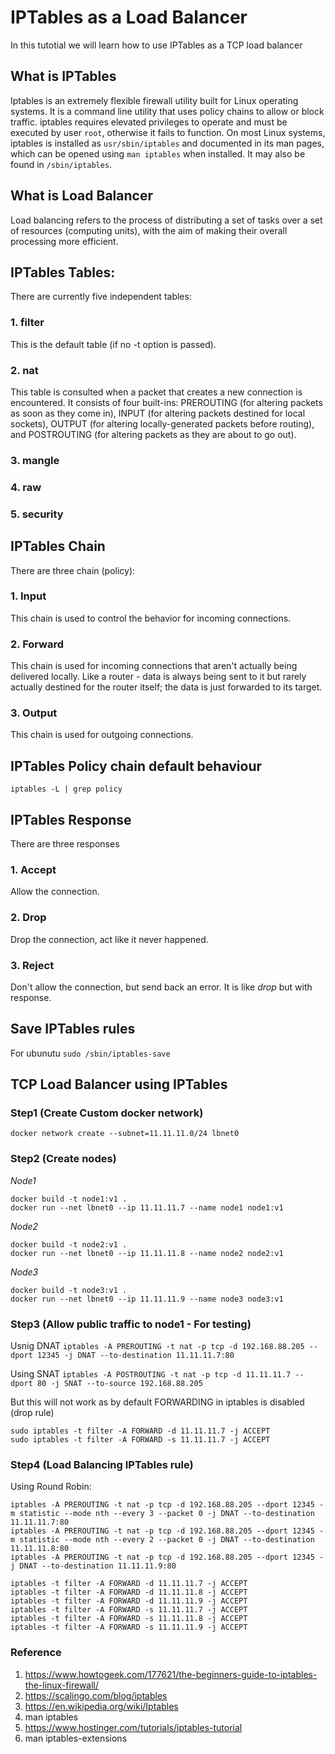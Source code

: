 # IPTables as a Load Balancer
 In this tutotial we will learn how to use IPTables as a TCP load balancer

## What is IPTables
 Iptables is an extremely flexible firewall utility built for Linux operating systems. It is a command line utility that uses policy chains to allow or block traffic. iptables requires elevated privileges to operate and must be executed by user `root`, otherwise it fails to function. On most Linux systems, iptables is installed as `usr/sbin/iptables` and documented in its man pages, which can be opened using `man iptables` when installed. It may also be found in `/sbin/iptables`.

## What is Load Balancer
Load balancing refers to the process of distributing a set of tasks over a set of resources (computing units), with the aim of making their overall processing more efficient.

## IPTables Tables:
There are currently five independent tables:

### 1. filter
This is the default table (if no -t option is passed).

### 2. nat
This  table is consulted when a packet that creates a new connection is encountered.  It consists of four built-ins: PREROUTING (for altering packets as soon as they come in), INPUT (for altering packets destined for local sockets), OUTPUT (for altering locally-generated packets before routing), and POSTROUTING (for altering packets as they are about to go out).

### 3. mangle
### 4. raw
### 5. security

## IPTables Chain
 There are three chain (policy):

### 1. Input
 This chain is used to control the behavior for incoming connections.

### 2. Forward
 This chain is used for incoming connections that aren't actually being delivered locally. Like a router - data is always being sent to it but rarely actually destined for the router itself; the data is just forwarded to its target.

### 3. Output
This chain is used for outgoing connections.  

## IPTables Policy chain default behaviour
`iptables -L | grep policy`

## IPTables Response
There are three responses

### 1. Accept
Allow the connection.

### 2. Drop
Drop the connection, act like it never happened.

### 3. Reject
Don't allow the connection, but send back an error. It is like *drop* but with response.

## Save IPTables rules
For ubunutu
`sudo /sbin/iptables-save`

## TCP Load Balancer using IPTables


### Step1 (Create Custom docker network)
`docker network create --subnet=11.11.11.0/24 lbnet0`

### Step2 (Create nodes)

*Node1*
```
docker build -t node1:v1 .
docker run --net lbnet0 --ip 11.11.11.7 --name node1 node1:v1
```

*Node2*
```
docker build -t node2:v1 .
docker run --net lbnet0 --ip 11.11.11.8 --name node2 node2:v1
```

*Node3*

```
docker build -t node3:v1 .
docker run --net lbnet0 --ip 11.11.11.9 --name node3 node3:v1
```

### Step3 (Allow public traffic to node1 - For testing)
Usnig DNAT
`iptables -A PREROUTING -t nat -p tcp -d 192.168.88.205 --dport 12345 -j DNAT --to-destination 11.11.11.7:80`

Using SNAT
`iptables -A POSTROUTING -t nat -p tcp -d 11.11.11.7 --dport 80 -j SNAT --to-source 192.168.88.205 `

But this will not work as by default FORWARDING in iptables is disabled (drop rule)

```
sudo iptables -t filter -A FORWARD -d 11.11.11.7 -j ACCEPT
sudo iptables -t filter -A FORWARD -s 11.11.11.7 -j ACCEPT
```

### Step4 (Load Balancing IPTables rule)
Using Round Robin:

```
iptables -A PREROUTING -t nat -p tcp -d 192.168.88.205 --dport 12345 -m statistic --mode nth --every 3 --packet 0 -j DNAT --to-destination 11.11.11.7:80
iptables -A PREROUTING -t nat -p tcp -d 192.168.88.205 --dport 12345 -m statistic --mode nth --every 2 --packet 0 -j DNAT --to-destination 11.11.11.8:80
iptables -A PREROUTING -t nat -p tcp -d 192.168.88.205 --dport 12345 -j DNAT --to-destination 11.11.11.9:80
```

```
iptables -t filter -A FORWARD -d 11.11.11.7 -j ACCEPT
iptables -t filter -A FORWARD -d 11.11.11.8 -j ACCEPT
iptables -t filter -A FORWARD -d 11.11.11.9 -j ACCEPT
iptables -t filter -A FORWARD -s 11.11.11.7 -j ACCEPT
iptables -t filter -A FORWARD -s 11.11.11.8 -j ACCEPT
iptables -t filter -A FORWARD -s 11.11.11.9 -j ACCEPT
```

### Reference
1. https://www.howtogeek.com/177621/the-beginners-guide-to-iptables-the-linux-firewall/
2. https://scalingo.com/blog/iptables
3. https://en.wikipedia.org/wiki/Iptables
4. man iptables
5. https://www.hostinger.com/tutorials/iptables-tutorial
6. man iptables-extensions